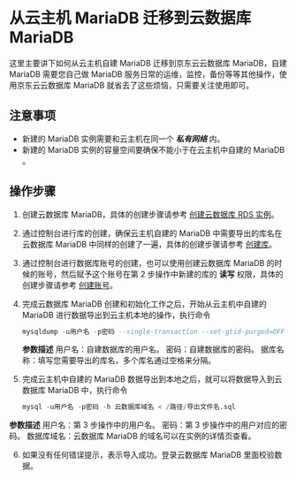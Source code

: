 # 从云主机 MariaDB 迁移到云数据库 MariaDB 
这里主要讲下如何从云主机自建 MariaDB 迁移到京东云云数据库 MariaDB，自建 MariaDB 需要您自己做 MariaDB 服务日常的运维，监控，备份等等其他操作，使用京东云云数据库 MariaDB 就省去了这些烦恼，只需要关注使用即可。

## 注意事项
* 新建的 MariaDB 实例需要和云主机在同一个 ***私有网络*** 内。
* 新建的 MariaDB 实例的容量空间要确保不能小于在云主机中自建的 MariaDB 。

## 操作步骤
1. 创建云数据库 MariaDB，具体的创建步骤请参考 [创建云数据库 RDS 实例](../../../Operation-Guide/Instance/Create-Instance.md)。
2. 通过控制台进行库的创建，确保云主机自建的 MariaDB 中需要导出的库名在云数据库 MariaDB 中同样的创建了一遍，具体的创建步骤请参考 [创建库](../../../Operation-Guide/Database-Management/Create-Database.md)。
3. 通过控制台进行数据库账号的创建，也可以使用创建云数据库 MariaDB 的时候的账号，然后赋予这个账号在第 2 步操作中新建的库的 **读写** 权限，具体的创建步骤请参考 [创建账号](../../../Operation-Guide/Account/Create-Account/MariaDB-Create-Account.md)。
4. 完成云数据库 MariaDB 创建和初始化工作之后，开始从云主机中自建的 MariaDB 进行数据导出到云主机本地的操作，执行命令

    ```SQL
    mysqldump -u用户名 -p密码 --single-transaction --set-gtid-purged=OFF -B 数据库名称 > /路径/导出文件名.sql
    ```
    **参数描述**
      用户名：自建数据库的用户名。
      密码：自建数据库的密码。
      据库名称：填写您需要导出的库名，多个库名通过空格来分隔。
5. 完成云主机中自建的 MariaDB 数据导出到本地之后，就可以将数据导入到云数据库 MariaDB 中，执行命令

    ```SQL
    mysql -u用户名 -p密码 -h 云数据库域名 < /路径/导出文件名.sql
    ```
  **参数描述**
    用户名：第 3 步操作中的用户名。
    密码：第 3 步操作中的用户对应的密码。
    数据库域名：云数据库 MariaDB 的域名可以在实例的详情页查看。

6. 如果没有任何错误提示，表示导入成功。登录云数据库 MariaDB 里面校验数据。
